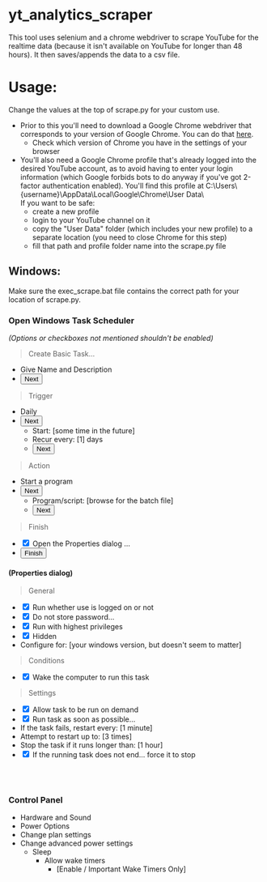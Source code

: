 # yt_analytics_scraper
This tool uses selenium and a chrome webdriver to scrape YouTube for the realtime data (because it isn't available on YouTube for longer than 48 hours). It then saves/appends the data to a csv file.

# Usage:
Change the values at the top of scrape.py for your custom use.
- Prior to this you'll need to download a Google Chrome webdriver that corresponds to your version of Google Chrome. You can do that [here](https://chromedriver.chromium.org/downloads).
    - Check which version of Chrome you have in the settings of your browser
- You'll also need a Google Chrome profile that's already logged into the desired YouTube account, as to avoid having to enter your login information (which Google forbids bots to do anyway if you've got 2-factor authentication enabled). You'll find this profile at C:\\Users\\{username}\\AppData\\Local\\Google\\Chrome\\User Data\\ <br>
If you want to be safe: 
    - create a new profile 
    - login to your YouTube channel on it 
    - copy the "User Data" folder (which includes your new profile) to a separate location (you need to close Chrome for this step)
    - fill that path and profile folder name into the scrape.py file
## Windows:
Make sure the exec_scrape.bat file contains the correct path for your location of scrape.py.
### Open Windows Task Scheduler
<i>(Options or checkboxes not mentioned shouldn't be enabled)</i>
> Create Basic Task...
- Give Name and Description
- <button>Next</button>
> Trigger
- Daily
- <button>Next</button>
    - Start: \[some time in the future\]
    - Recur every: \[1\] days
    - <button>Next</button>
> Action
- Start a program
- <button>Next</button>
    - Program/script: \[browse for the batch file\]
    - <button>Next</button>
> Finish
- <input type="checkbox" checked=true> Open the Properties dialog ...
- <button>Finish</button>

#### (Properties dialog)
> General
- <input type="checkbox" checked=true> Run whether use is logged on or not
- <input type="checkbox" checked=true> Do not store password...
- <input type="checkbox" checked=true> Run with highest privileges
- <input type="checkbox" checked=true> Hidden
- Configure for: \[your windows version, but doesn't seem to matter\]
> Conditions
- <input type="checkbox" checked=true> Wake the computer to run this task
> Settings
- <input type="checkbox" checked=true> Allow task to be run on demand
- <input type="checkbox" checked=true> Run task as soon as possible...
- If the task fails, restart every: \[1 minute\]
- Attempt to restart up to: \[3 times\]
- Stop the task if it runs longer than: \[1 hour\]
- <input type="checkbox" checked=true> If the running task does not end... force it to stop

<br></br>
### Control Panel
- Hardware and Sound
- Power Options
- Change plan settings
- Change advanced power settings
    - Sleep
        - Allow wake timers
            - \[Enable / Important Wake Timers Only\]